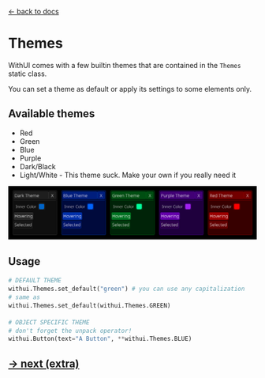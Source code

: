 [<- back to docs](docs.md)

# Themes

WithUI comes with a few builtin themes that are contained in the `Themes` static class.

You can set a theme as default or apply its settings to some elements only.

## Available themes

- Red
- Green
- Blue
- Purple
- Dark/Black
- Light/White - This theme suck. Make your own if you really need it

![Themes Example](images/themes.png)

## Usage

```py
# DEFAULT THEME
withui.Themes.set_default("green") # you can use any capitalization
# same as
withui.Themes.set_default(withui.Themes.GREEN)

# OBJECT SPECIFIC THEME
# don't forget the unpack operator!
withui.Button(text="A Button", **withui.Themes.BLUE)
```

## [-> next (extra)](extra.md)
